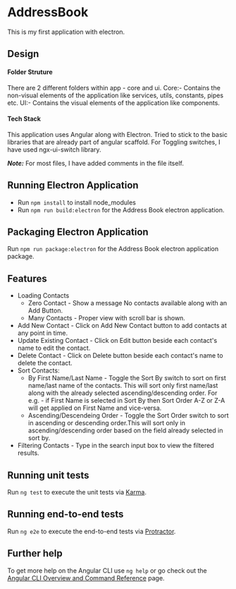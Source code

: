 # AddressBook
This is my first application with electron.

## Design
#### Folder Struture
There are 2 different folders within app - core and ui. 
Core:- Contains the non-visual elements of the application like services, utils, constants, pipes etc.
UI:- Contains the visual elements of the application like components.

#### Tech Stack
This application uses Angular along with Electron. Tried to stick to the basic libraries that are already part of angular scaffold.
For Toggling switches, I have used ngx-ui-switch library.

***Note:*** For most files, I have added comments in the file itself.

## Running Electron Application
* Run `npm install` to install node_modules
* Run `npm run build:electron` for the Address Book electron application.

## Packaging Electron Application
Run `npm run package:electron` for the Address Book electron application package.


## Features
* Loading Contacts
    * Zero Contact - Show a message No contacts available along with an Add Button.
    * Many Contacts - Proper view with scroll bar is shown.
* Add New Contact - Click on Add New Contact button to add contacts at any point in time.
* Update Existing Contact - Click on Edit button beside each contact's name to edit the contact.
* Delete Contact - Click on Delete button beside each contact's name to delete the contact.
* Sort Contacts: 
    * By First Name/Last Name - Toggle the Sort By switch to sort on first name/last name of the contacts. This will sort only first name/last along with the already selected ascending/descending order. For e.g. - if First Name is selected in Sort By then Sort Order A-Z or Z-A will get applied on First Name and vice-versa.
    * Ascending/Descendeing Order - Toggle the Sort Order switch to sort in ascending or descending order.This will sort only in ascending/descending order based on the field already selected in sort by.
* Filtering Contacts - Type in the search input box to view the filtered results.

## Running unit tests

Run `ng test` to execute the unit tests via [Karma](https://karma-runner.github.io).

## Running end-to-end tests

Run `ng e2e` to execute the end-to-end tests via [Protractor](http://www.protractortest.org/).

## Further help

To get more help on the Angular CLI use `ng help` or go check out the [Angular CLI Overview and Command Reference](https://angular.io/cli) page.
